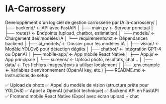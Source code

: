 # IA-Carrossery
Developpement d'un logiciel de gestion carrosserie par IA
ia-carrossery/
│
├── backend/                ← API avec FastAPI
│   ├── main.py             ← Serveur principal
│   ├── routes/             ← Endpoints (upload, chatbot, estimation)
│   ├── models/             ← Chargement des modèles IA
│   └── requirements.txt    ← Dépendances backend
│
├── ai_models/              ← Dossier pour les modèles IA
│   ├── vision/             ← Modèle YOLOv8 pour détection dégâts
│   ├── chatbot/            ← Intégration GPT-4 ou OpenAI
│
├── mobile-app/             ← App mobile React Native
│   ├── App.js              ← App principale
│   └── screens/            ← Upload photo, résultats, chat...
│
├── data/                   ← Tes fichiers images/devis à utiliser localement
│
├── .env.example            ← Variables d’environnement (OpenAI key, etc.)
├── README.md               ← Instructions de setup

✅ Upload de photo
✅ Appel du modèle de vision (structure prête pour YOLOv8)
✅ Appel à OpenAI (chatbot technique)
✅ Backend API en FastAPI
✅ Frontend mobile React Native (Expo) avec écran upload + chat

